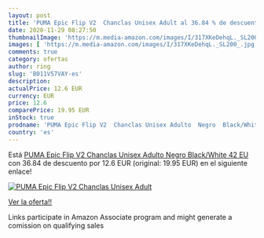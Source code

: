```yaml
---
layout: post
title: 'PUMA Epic Flip V2  Chanclas Unisex Adult al 36.84 % de descuento'
date: 2020-11-29 08:27:50
thumbnailImage: 'https://m.media-amazon.com/images/I/317XKeDehqL._SL200_.jpg'
images: [ 'https://m.media-amazon.com/images/I/317XKeDehqL._SL200_.jpg' ]
comments: true
category: ofertas
author: ring
slug: 'B011V57VAY-es'
description:
actualPrice: 12.6 EUR
currency: EUR
price: 12.6
comparePrice: 19.95 EUR
inStock: true
prodname: 'PUMA Epic Flip V2  Chanclas Unisex Adulto  Negro  Black/White   42 EU'
country: 'es'
---
```


Está [PUMA Epic Flip V2  Chanclas Unisex Adulto  Negro  Black/White   42 EU](https://www.amazon.es/dp/B011V57VAY/?tag=tolees-21) con 36.84 de descuento por 12.6 EUR (original: 19.95 EUR) en el siguiente enlace!

[![PUMA Epic Flip V2  Chanclas Unisex Adult](https://m.media-amazon.com/images/I/317XKeDehqL._SL200_.jpg)](https://www.amazon.es/dp/B011V57VAY/?tag=tolees-21)

[Ver la oferta!!](https://www.amazon.es/dp/B011V57VAY/?tag=tolees-21)

Links participate in Amazon Associate program and might generate a comission on qualifying sales


